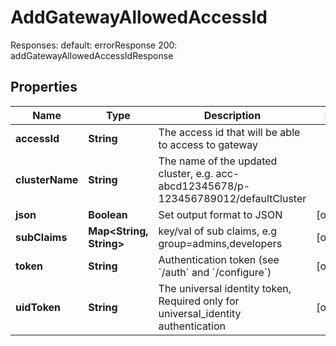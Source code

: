 

# AddGatewayAllowedAccessId

Responses:  default: errorResponse 200: addGatewayAllowedAccessIdResponse
## Properties

Name | Type | Description | Notes
------------ | ------------- | ------------- | -------------
**accessId** | **String** | The access id that will be able to access to gateway | 
**clusterName** | **String** | The name of the updated cluster, e.g. acc-abcd12345678/p-123456789012/defaultCluster | 
**json** | **Boolean** | Set output format to JSON |  [optional]
**subClaims** | **Map&lt;String, String&gt;** | key/val of sub claims, e.g group&#x3D;admins,developers |  [optional]
**token** | **String** | Authentication token (see &#x60;/auth&#x60; and &#x60;/configure&#x60;) |  [optional]
**uidToken** | **String** | The universal identity token, Required only for universal_identity authentication |  [optional]



